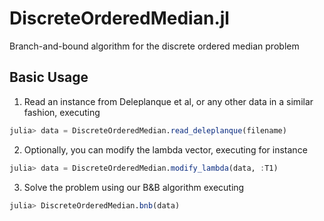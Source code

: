 # DiscreteOrderedMedian.jl
Branch-and-bound algorithm for the discrete ordered median problem

## Basic Usage
1. Read an instance from Deleplanque et al, or any other data in a similar fashion, executing
```julia
julia> data = DiscreteOrderedMedian.read_deleplanque(filename)
```
2. Optionally, you can modify the lambda vector, executing for instance
```julia
julia> data = DiscreteOrderedMedian.modify_lambda(data, :T1)
```
3. Solve the problem using our B&B algorithm executing
```julia
julia> DiscreteOrderedMedian.bnb(data)
```
